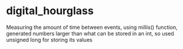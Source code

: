 # digital_hourglass

Measuring the amount of time between events, using millis() function, generated numbers larger than what can be stored in an int, so used unsigned long for storing its values
